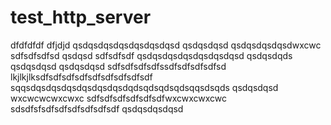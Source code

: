 # test_http_server
dfdfdfdf
dfjdjd
qsdqsdqsdqsdqsdqsdqsd
qsdqsdqsd
qsdqsdqsdqsdwxcwc
sdfsdfsdfsd
qsdqsd
sdfsdfsdf
qsdqsdqsdqsdqsdqsdqsd
qsdqsdqds
qsdqsdqsd
qsdqsdqsd
sdfsdfsdfsdfssdfsdfsdfsdfsd
lkjlkjlksdfsdfsdfsdfsdfsdfsdfsdfsdf
sqqsdqsdqsdqsdqsdqsdqsdqdsqdsqdsqdsqqsdsqds
qsdqsdqsd
wxcwcwcwxcwxc
sdfsdfsdfsdfsdfsdfwxcwxcwxcwc
sdsdfsfsdfsdfsdfsdfsdfsdf
qsdqsdqsdqsd
